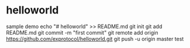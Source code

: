 # helloworld
sample demo
echo "# helloworld" >> README.md
git init
git add README.md
git commit -m "first commit"
git remote add origin https://github.com/exprotocol/helloworld.git
git push -u origin master
test
